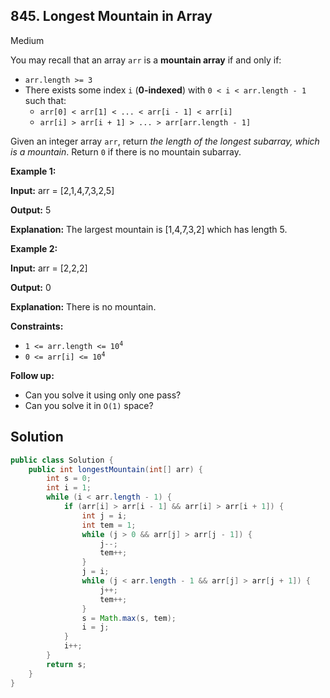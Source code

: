 ## 845\. Longest Mountain in Array

Medium

You may recall that an array `arr` is a **mountain array** if and only if:

*   `arr.length >= 3`
*   There exists some index `i` (**0-indexed**) with `0 < i < arr.length - 1` such that:
    *   `arr[0] < arr[1] < ... < arr[i - 1] < arr[i]`
    *   `arr[i] > arr[i + 1] > ... > arr[arr.length - 1]`

Given an integer array `arr`, return _the length of the longest subarray, which is a mountain_. Return `0` if there is no mountain subarray.

**Example 1:**

**Input:** arr = [2,1,4,7,3,2,5]

**Output:** 5

**Explanation:** The largest mountain is [1,4,7,3,2] which has length 5.

**Example 2:**

**Input:** arr = [2,2,2]

**Output:** 0

**Explanation:** There is no mountain.

**Constraints:**

*   <code>1 <= arr.length <= 10<sup>4</sup></code>
*   <code>0 <= arr[i] <= 10<sup>4</sup></code>

**Follow up:**

*   Can you solve it using only one pass?
*   Can you solve it in `O(1)` space?

## Solution

```java
public class Solution {
    public int longestMountain(int[] arr) {
        int s = 0;
        int i = 1;
        while (i < arr.length - 1) {
            if (arr[i] > arr[i - 1] && arr[i] > arr[i + 1]) {
                int j = i;
                int tem = 1;
                while (j > 0 && arr[j] > arr[j - 1]) {
                    j--;
                    tem++;
                }
                j = i;
                while (j < arr.length - 1 && arr[j] > arr[j + 1]) {
                    j++;
                    tem++;
                }
                s = Math.max(s, tem);
                i = j;
            }
            i++;
        }
        return s;
    }
}
```